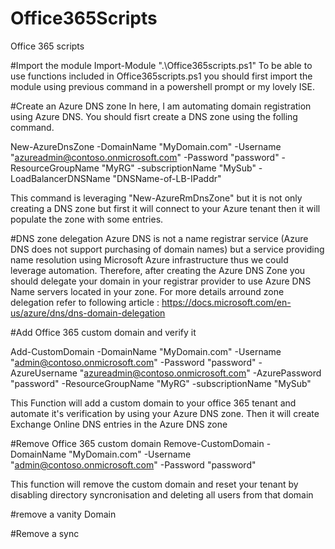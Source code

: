 # Office365Scripts
Office 365 scripts

#Import the module
Import-Module ".\Office365scripts.ps1"
To be able to use functions included in Office365scripts.ps1 you should first import the module using previous command in a powershell prompt or my lovely ISE.

#Create an Azure DNS zone
In here, I am automating domain registration using Azure DNS. You should fisrt create a DNS zone using the folling command.

New-AzureDnsZone -DomainName "MyDomain.com" -Username "azureadmin@contoso.onmicrosoft.com" -Password "password" -ResourceGroupName "MyRG" -subscriptionName "MySub" -LoadBalancerDNSName "DNSName-of-LB-IPaddr"

This command is leveraging "New-AzureRmDnsZone" but it is not only creating a DNS zone but first it will connect to your Azure tenant then it will populate the zone with some entries.

#DNS zone delegation
Azure DNS is not a name registrar service (Azure DNS does not support purchasing of domain names) but a service providing name resolution using Microsoft Azure infrastructure thus we could leverage automation.
Therefore, after creating the Azure DNS Zone you should delegate your domain in your registrar provider to use Azure DNS Name servers located in your zone. For more details arround zone delegation refer to following article :
https://docs.microsoft.com/en-us/azure/dns/dns-domain-delegation

#Add Office 365 custom domain and verify it

Add-CustomDomain -DomainName "MyDomain.com" -Username "admin@contoso.onmicrosoft.com" -Password "password" -AzureUsername "azureadmin@contoso.onmicrosoft.com" -AzurePassword "password" -ResourceGroupName "MyRG" -subscriptionName "MySub"

This Function will add a custom domain to your office 365 tenant and automate it's verification by using your Azure DNS zone. Then it will create Exchange Online DNS entries in the Azure DNS zone 

#Remove Office 365 custom domain
Remove-CustomDomain -DomainName "MyDomain.com" -Username "admin@contoso.onmicrosoft.com" -Password "password"

This function will remove the custom domain and reset your tenant by disabling directory syncronisation and deleting all users from that domain 






#remove a vanity Domain

#Remove a sync




